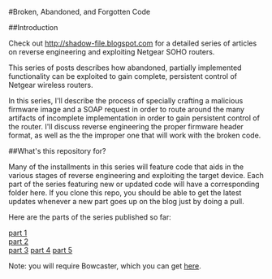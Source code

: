 #Broken, Abandoned, and Forgotten Code

##Introduction

Check out http://shadow-file.blogspot.com for a  detailed series of articles on reverse engineering and exploiting Netgear SOHO routers.

This series of posts describes how abandoned, partially implemented functionality can be exploited to gain complete, persistent control of Netgear wireless routers.

In this series, I'll describe the process of specially crafting a malicious firmware image and a SOAP request in order to route around the many artifacts of incomplete implementation in order to gain persistent control of the router. I'll discuss reverse engineering the proper firmware header format, as well as the the improper one that will work with the broken code.


##What's this repository for?

Many of the installments in this series will feature code that aids in the various stages of reverse engineering and exploiting the target device. Each part of the series featuring new or updated code will have a corresponding folder here. If you clone this repo, you should be able to get the latest updates whenever a new part goes up on the blog just by doing a pull.

Here are the parts of the series published so far:

[part 1](http://shadow-file.blogspot.com/2015/04/abandoned-part-01.html)  
[part 2](http://shadow-file.blogspot.com/2015/04/abandoned-part-02.html)  
[part 3](http://shadow-file.blogspot.com/2015/05/abandoned-part-03.html)
[part 4](http://shadow-file.blogspot.com/2015/05/abandoned-part-04.html)
[part 5](http://shadow-file.blogspot.com/2015/05/abandoned-part-05.html)

Note: you will require Bowcaster, which you can get [here](https://github.com/zcutlip/bowcaster).


